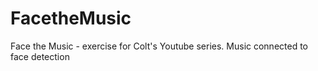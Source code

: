 # FacetheMusic
Face the Music - exercise for Colt's Youtube series. Music connected to face detection

